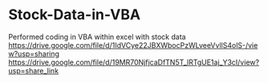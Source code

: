 # Stock-Data-in-VBA
Performed coding in VBA within excel with stock data
https://drive.google.com/file/d/1IdVCye22JBXWbocPzWLveeVvllS4olS-/view?usp=sharing
https://drive.google.com/file/d/19MR70NjfjcaDfTN5T_lRTgUE1aj_Y3cI/view?usp=share_link
